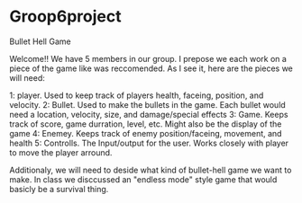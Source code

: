 # Groop6project
Bullet Hell Game

Welcome!!
We have 5 members in our group.  I prepose we each work on a piece of the game like was reccomended. As I see it, here are the pieces we will need:

1: player.  Used to keep track of players health, faceing, position, and velocity.
2: Bullet.  Used to make the bullets in the game.  Each bullet would need a location, velocity, size, and damage/special effects
3: Game.  Keeps track of score, game durration, level, etc.  Might also be the display of the game
4: Enemey.  Keeps track of enemy position/faceing, movement, and health
5: Controlls.  The Input/output for the user.  Works closely with player to move the player arround.

Additionaly, we will need to deside what kind of bullet-hell game we want to make.  In class we disccussed an "endless mode" style game that would basicly be a survival thing.  